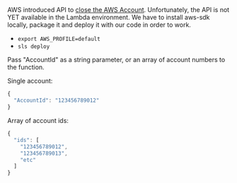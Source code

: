 ##

AWS introduced API to [close the AWS Account](https://github.com/aws/aws-sdk-js/blob/master/CHANGELOG.md#211030). Unfortunately, the API is not YET available in the Lambda environment. We have to install aws-sdk locally, package it and deploy it with our code in order to work.

- `export AWS_PROFILE=default`
- `sls deploy`

Pass "AccountId" as a string parameter, or an array of account numbers to the function.

Single account:

```javascript
{
  "AccountId": "123456789012"
}
```

Array of account ids:
```javascript
{
  "ids": [
    "123456789012",
    "123456789013",
    "etc"
  ]
}
```
